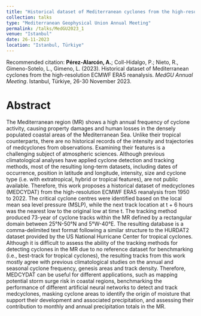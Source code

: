```yaml
---
title: "Historical dataset of Mediterranean cyclones from the high-resolution ECMWF ERA5 reanalysis"
collection: talks
type: "Mediterranean Geophysical Union Annual Meeting"
permalink: /talks/MedGU2023_1
venue: "Istanbul"
date: 26-11-2023
location: "Istanbul, Türkiye"
---
```


Recommended citation: <b>Pérez-Alarcón, A.</b>; Coll-Hidalgo, P.; Nieto, R., Gimeno-Sotelo, L., Gimeno, L. (2023). 
Historical dataset of Mediterranean cyclones from the high-resolution ECMWF ERA5 reanalysis. <i> MedGU Annual Meeting</i>.
Istanbul, Türkiye, 26-30 November 2023.

# Abstract

The Mediterranean region (MR) shows a high annual frequency of cyclone activity, causing property damages and human losses in 
the densely populated coastal areas of the Mediterranean Sea. Unlike their tropical counterparts, there are no historical records 
of the intensity and trajectories of medcyclones from observations. Examining their features is a challenging subject of atmospheric
sciences. Although previous climatological analyses have applied cyclone detection and tracking methods, most of the resulting 
long-term datasets, including dates of occurrence, position in latitude and longitude, intensity, size and cyclone type (i.e. with
extratropical, hybrid or tropical features), are not public available. Therefore, this work proposes a historical dataset of
medcyclones (MEDCYDAT) from the high-resolution ECMWF ERA5 reanalysis from 1950 to 2022. The critical cyclone centres were identified
based on the local mean sea level pressure (MSLP), while the next track location at t + 6 hours was the nearest low to the original
low at time t. The tracking method produced 73-year of cyclone tracks within the MR defined by a rectangular domain between 25°N-50°N 
and 5°W-40°E. The resulting database is a comma-delimited text format following a similar structure to the HURDAT2 dataset provided 
by the US National Hurricane Center for tropical cyclones. Although it is difficult to assess the ability of the tracking methods 
for detecting cyclones in the MR due to no reference dataset for benchmarking (i.e., best-track for tropical cyclones), the resulting 
tracks from this work mostly agree with previous climatological studies on the annual and seasonal cyclone frequency, genesis areas 
and track density. Therefore, MEDCYDAT can be useful for different applications, such as mapping potential storm surge risk in 
coastal regions, benchmarking the performance of different artificial neural networks to detect and track medcyclones, masking 
cyclone areas to identify the origin of moisture that support their development and associated precipitation, and assessing their
contribution to monthly and annual precipitation totals in the MR.

